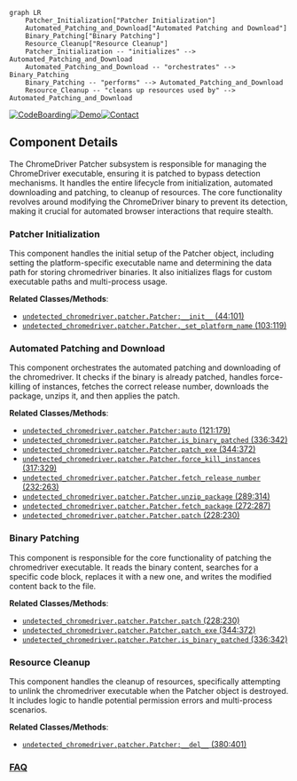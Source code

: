 ```mermaid
graph LR
    Patcher_Initialization["Patcher Initialization"]
    Automated_Patching_and_Download["Automated Patching and Download"]
    Binary_Patching["Binary Patching"]
    Resource_Cleanup["Resource Cleanup"]
    Patcher_Initialization -- "initializes" --> Automated_Patching_and_Download
    Automated_Patching_and_Download -- "orchestrates" --> Binary_Patching
    Binary_Patching -- "performs" --> Automated_Patching_and_Download
    Resource_Cleanup -- "cleans up resources used by" --> Automated_Patching_and_Download
```
[![CodeBoarding](https://img.shields.io/badge/Generated%20by-CodeBoarding-9cf?style=flat-square)](https://github.com/CodeBoarding/GeneratedOnBoardings)[![Demo](https://img.shields.io/badge/Try%20our-Demo-blue?style=flat-square)](https://www.codeboarding.org/demo)[![Contact](https://img.shields.io/badge/Contact%20us%20-%20contact@codeboarding.org-lightgrey?style=flat-square)](mailto:contact@codeboarding.org)

## Component Details

The ChromeDriver Patcher subsystem is responsible for managing the ChromeDriver executable, ensuring it is patched to bypass detection mechanisms. It handles the entire lifecycle from initialization, automated downloading and patching, to cleanup of resources. The core functionality revolves around modifying the ChromeDriver binary to prevent its detection, making it crucial for automated browser interactions that require stealth.

### Patcher Initialization
This component handles the initial setup of the Patcher object, including setting the platform-specific executable name and determining the data path for storing chromedriver binaries. It also initializes flags for custom executable paths and multi-process usage.


**Related Classes/Methods**:

- <a href="https://github.com/ultrafunkamsterdam/undetected-chromedriver/blob/master/undetected_chromedriver/patcher.py#L44-L101" target="_blank" rel="noopener noreferrer">`undetected_chromedriver.patcher.Patcher:__init__` (44:101)</a>
- <a href="https://github.com/ultrafunkamsterdam/undetected-chromedriver/blob/master/undetected_chromedriver/patcher.py#L103-L119" target="_blank" rel="noopener noreferrer">`undetected_chromedriver.patcher.Patcher._set_platform_name` (103:119)</a>


### Automated Patching and Download
This component orchestrates the automated patching and downloading of the chromedriver. It checks if the binary is already patched, handles force-killing of instances, fetches the correct release number, downloads the package, unzips it, and then applies the patch.


**Related Classes/Methods**:

- <a href="https://github.com/ultrafunkamsterdam/undetected-chromedriver/blob/master/undetected_chromedriver/patcher.py#L121-L179" target="_blank" rel="noopener noreferrer">`undetected_chromedriver.patcher.Patcher:auto` (121:179)</a>
- <a href="https://github.com/ultrafunkamsterdam/undetected-chromedriver/blob/master/undetected_chromedriver/patcher.py#L336-L342" target="_blank" rel="noopener noreferrer">`undetected_chromedriver.patcher.Patcher.is_binary_patched` (336:342)</a>
- <a href="https://github.com/ultrafunkamsterdam/undetected-chromedriver/blob/master/undetected_chromedriver/patcher.py#L344-L372" target="_blank" rel="noopener noreferrer">`undetected_chromedriver.patcher.Patcher.patch_exe` (344:372)</a>
- <a href="https://github.com/ultrafunkamsterdam/undetected-chromedriver/blob/master/undetected_chromedriver/patcher.py#L317-L329" target="_blank" rel="noopener noreferrer">`undetected_chromedriver.patcher.Patcher.force_kill_instances` (317:329)</a>
- <a href="https://github.com/ultrafunkamsterdam/undetected-chromedriver/blob/master/undetected_chromedriver/patcher.py#L232-L263" target="_blank" rel="noopener noreferrer">`undetected_chromedriver.patcher.Patcher.fetch_release_number` (232:263)</a>
- <a href="https://github.com/ultrafunkamsterdam/undetected-chromedriver/blob/master/undetected_chromedriver/patcher.py#L289-L314" target="_blank" rel="noopener noreferrer">`undetected_chromedriver.patcher.Patcher.unzip_package` (289:314)</a>
- <a href="https://github.com/ultrafunkamsterdam/undetected-chromedriver/blob/master/undetected_chromedriver/patcher.py#L272-L287" target="_blank" rel="noopener noreferrer">`undetected_chromedriver.patcher.Patcher.fetch_package` (272:287)</a>
- <a href="https://github.com/ultrafunkamsterdam/undetected-chromedriver/blob/master/undetected_chromedriver/patcher.py#L228-L230" target="_blank" rel="noopener noreferrer">`undetected_chromedriver.patcher.Patcher.patch` (228:230)</a>


### Binary Patching
This component is responsible for the core functionality of patching the chromedriver executable. It reads the binary content, searches for a specific code block, replaces it with a new one, and writes the modified content back to the file.


**Related Classes/Methods**:

- <a href="https://github.com/ultrafunkamsterdam/undetected-chromedriver/blob/master/undetected_chromedriver/patcher.py#L228-L230" target="_blank" rel="noopener noreferrer">`undetected_chromedriver.patcher.Patcher.patch` (228:230)</a>
- <a href="https://github.com/ultrafunkamsterdam/undetected-chromedriver/blob/master/undetected_chromedriver/patcher.py#L344-L372" target="_blank" rel="noopener noreferrer">`undetected_chromedriver.patcher.Patcher.patch_exe` (344:372)</a>
- <a href="https://github.com/ultrafunkamsterdam/undetected-chromedriver/blob/master/undetected_chromedriver/patcher.py#L336-L342" target="_blank" rel="noopener noreferrer">`undetected_chromedriver.patcher.Patcher.is_binary_patched` (336:342)</a>


### Resource Cleanup
This component handles the cleanup of resources, specifically attempting to unlink the chromedriver executable when the Patcher object is destroyed. It includes logic to handle potential permission errors and multi-process scenarios.


**Related Classes/Methods**:

- <a href="https://github.com/ultrafunkamsterdam/undetected-chromedriver/blob/master/undetected_chromedriver/patcher.py#L380-L401" target="_blank" rel="noopener noreferrer">`undetected_chromedriver.patcher.Patcher:__del__` (380:401)</a>




### [FAQ](https://github.com/CodeBoarding/GeneratedOnBoardings/tree/main?tab=readme-ov-file#faq)
